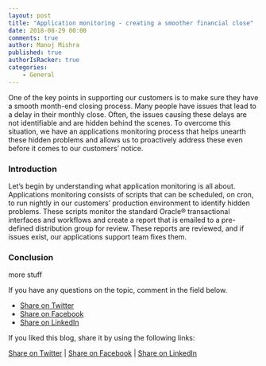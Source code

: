 ```yaml
---
layout: post
title: "Application monitoring - creating a smoother financial close"
date: 2018-08-29 00:00
comments: true
author: Manoj Mishra
published: true
authorIsRacker: true
categories:
    - General
---
```


One of the key points in supporting our customers is to make sure they have a
smooth month-end closing process. Many people have issues that lead to a delay
in their monthly close.  Often, the issues causing these delays are not
identifiable and are hidden behind the scenes. To overcome this situation, we
have an applications monitoring process that helps unearth these hidden problems
and allows us to proactively address these even before it comes to our customers’
notice.

<!-- more -->

### Introduction

Let’s begin by understanding what application monitoring is all about.
Applications monitoring consists of scripts that can be scheduled, on cron, to
run nightly in our customers’ production environment to identify hidden problems.
These scripts monitor the standard Oracle&reg; transactional interfaces and
workflows and create a report that is emailed to a pre-defined distribution group
for review. These reports are reviewed, and if issues exist, our applications
support team fixes them.


### Conclusion

more stuff

If you have any questions on the topic, comment in the field below.

<div id="fb-root"></div>
<script>(function(d, s, id) {
  var js, fjs = d.getElementsByTagName(s)[0];
  if (d.getElementById(id)) return;
  js = d.createElement(s); js.id = id;
  js.src = 'https://connect.facebook.net/en_US/sdk.js#xfbml=1&version=v3.1';
  fjs.parentNode.insertBefore(js, fjs);
}(document, 'script', 'facebook-jssdk'));</script>
<ul>
<li class="share-twitter"><a href="https://twitter.com/home?status=https%3A//staging.developer.rackspace.com/build-c275747f9e/blog/applications-monitoring-creating-a-smoother-financial-close/">Share on Twitter</a></li>
<li class="share-facebook"><a href="https://www.facebook.com/sharer/sharer.php?u=https%3A//staging.developer.rackspace.com/build-c275747f9e/blog/applications-monitoring-creating-a-smoother-financial-close/">Share on Facebook</a></li>
<li class="share-linkedin"><a href="https://www.linkedin.com/shareArticle?mini=true&url=https%3A//staging.developer.rackspace.com/build-c275747f9e/blog/applications-monitoring-creating-a-smoother-financial-close/&title=Application%20monitoring%20-%20creating%20a%20smoother%20financial%20close&summary=&source=">Share on LinkedIn</a></li>
</ul>

If you liked this blog, share it by using the following links:

<a href="https://twitter.com/home?status=https%3A//staging.developer.rackspace.com/build-c275747f9e/blog/applications-monitoring-creating-a-smoother-financial-close/">Share on Twitter</a> | <a href="https://www.facebook.com/sharer/sharer.php?u=https%3A//staging.developer.rackspace.com/build-c275747f9e/blog/applications-monitoring-creating-a-smoother-financial-close/">Share on Facebook</a> | <a href="https://www.linkedin.com/shareArticle?mini=true&url=https%3A//staging.developer.rackspace.com/build-c275747f9e/blog/applications-monitoring-creating-a-smoother-financial-close/&title=Application%20monitoring%20-%20creating%20a%20smoother%20financial%20close&summary=&source=">Share on LinkedIn</a>

